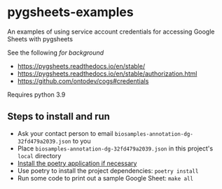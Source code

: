 # pygsheets-examples

An examples of using service account credentials for accessing Google Sheets with pygsheets

See the following _for background_

- https://pygsheets.readthedocs.io/en/stable/
- https://pygsheets.readthedocs.io/en/stable/authorization.html
- https://github.com/ontodev/cogs#credentials

Requires python 3.9

## Steps to install and run

- Ask your contact person to email `biosamples-annotation-dg-32fd479a2039.json` to you
- Place `biosamples-annotation-dg-32fd479a2039.json` in this project's `local` directory
- [Install the poetry application if necessary](https://python-poetry.org/docs/#installation)
- Use poetry to install the project dependencies: `poetry install`
- Run some code to print out a sample Google Sheet: `make all`
